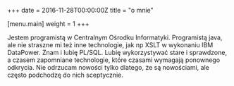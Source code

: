 +++
date = 2016-11-28T00:00:00Z
title = "o mnie"

[menu.main]
	weight = 1
+++

Jestem programistą w Centralnym Ośrodku Informatyki. Programistą java, ale nie straszne mi też inne technologie, jak np XSLT w wykonaniu IBM DataPower. Znam i lubię PL/SQL. Lubię wykorzystywać stare i sprawdzone, a czasem zapomniane technologie, które czasami wymagają ponownego odkrycia. Nie odrzucam nowości tylko dlatego, że są nowościami, ale często podchodzę do nich sceptycznie.
